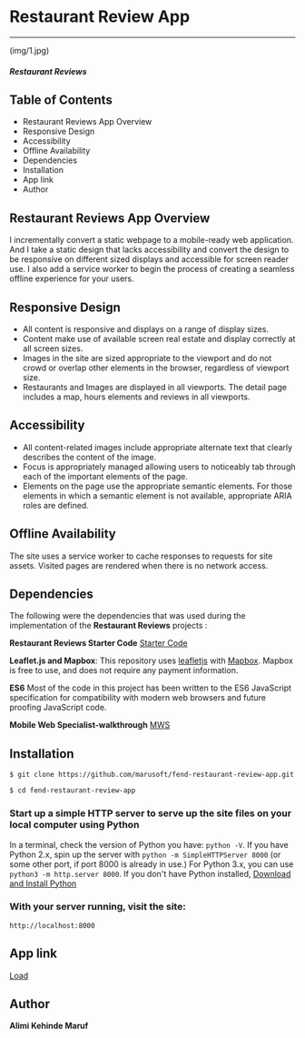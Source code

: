 # Restaurant Review App
---

(img/1.jpg)

#### _Restaurant Reviews_

## Table of Contents
* Restaurant Reviews App Overview
* Responsive Design
* Accessibility
* Offline Availability
* Dependencies
* Installation
* App link
* Author

## Restaurant Reviews App Overview
I incrementally convert a static webpage to a mobile-ready web application. And I take a static design that lacks accessibility and convert the design to be responsive on different sized displays and accessible for screen reader use. I also add a service worker to begin the process of creating a seamless offline experience for your users.

## Responsive Design
* All content is responsive and displays on a range of display sizes.
* Content make use of available screen real estate and display correctly at all screen sizes.
* Images in the site are sized appropriate to the viewport and do not crowd or overlap other elements in the
  browser, regardless of viewport size.
* Restaurants and Images are displayed in all viewports. The detail page includes a map, hours
  elements and reviews in all viewports.  

## Accessibility
* All content-related images include appropriate alternate text that clearly describes the content of the image.
* Focus is appropriately managed allowing users to noticeably tab through each of the important elements of the page.
* Elements on the page use the appropriate semantic elements. For those elements in which a semantic element is not available, appropriate ARIA roles are defined.

## Offline Availability
 The site uses a service worker to cache responses to requests for site assets. Visited pages are rendered when there is no network access.

## Dependencies
The following were the dependencies that was used during the implementation of the **Restaurant Reviews** projects :

**Restaurant Reviews Starter Code**
[Starter Code](https://github.com/udacity/mws-restaurant-stage-1)

**Leaflet.js and Mapbox**:
This repository uses [leafletjs](https://leafletjs.com/) with [Mapbox](https://www.mapbox.com/). Mapbox is free to use, and does not require any payment information. 

**ES6**
Most of the code in this project has been written to the ES6 JavaScript specification for compatibility with modern web browsers and future proofing JavaScript code. 

**Mobile Web Specialist-walkthrough**
[MWS](https://alexandroperez.github.io/mws-walkthrough/)

## Installation

```
$ git clone https://github.com/marusoft/fend-restaurant-review-app.git

```

```
$ cd fend-restaurant-review-app

```

### Start up a simple HTTP server to serve up the site files on your local computer using Python

In a terminal, check the version of Python you have: `python -V`. If you have Python 2.x, 
spin up the server with `python -m SimpleHTTPServer 8000` 
(or some other port, if port 8000 is already in use.) 
For Python 3.x, you can use `python3 -m http.server 8000`. 
If you don't have Python installed, [Download and Install Python](https://www.python.org/) 

### With your server running, visit the site: 

`http://localhost:8000`


## App link

[Load](https://github.com/marusoft/fend-restaurant-review-app)

## Author

**Alimi Kehinde Maruf**